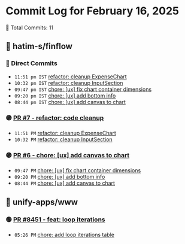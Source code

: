 # Commit Log for February 16, 2025

📝 Total Commits: 11

## 📁 hatim-s/finflow

### 🔨 Direct Commits

- `11:51 pm IST` [refactor: cleanup ExpenseChart](https://github.com/hatim-s/finflow/commit/d7042437329bff4aea98556abf9e9fa7a6c325dc)
- `10:32 pm IST` [refactor: cleanup InputSection](https://github.com/hatim-s/finflow/commit/6ddd28f2558db6c2439c7120beee1a68f09520ef)
- `09:47 pm IST` [chore: [ux] fix chart container dimensions](https://github.com/hatim-s/finflow/commit/51fe31d843aae0281c98c0b9d8e2fbe47bad1899)
- `09:20 pm IST` [chore: [ux] add bottom info](https://github.com/hatim-s/finflow/commit/c90c637de931bda67bfee116d17d370c7e116120)
- `08:44 pm IST` [chore: [ux] add canvas to chart](https://github.com/hatim-s/finflow/commit/f1b7beee6d5d2488d2b0c7492a57bcad19972cae)

### 🟣 [PR #7 - refactor: code cleanup](https://github.com/hatim-s/finflow/pull/7)

- `11:51 PM` [refactor: cleanup ExpenseChart](https://github.com/hatim-s/finflow/commit/0c16427f391141825c1988efa4eb7cdc4aea1aa8)
- `10:32 PM` [refactor: cleanup InputSection](https://github.com/hatim-s/finflow/commit/4b6e5c3b055a2000f10938f5767a5a5d15e9186b)

### 🟣 [PR #6 - chore: [ux] add canvas to chart](https://github.com/hatim-s/finflow/pull/6)

- `09:47 PM` [chore: [ux] fix chart container dimensions](https://github.com/hatim-s/finflow/commit/71c32e3f47e0bfed425f0d3ed6fceb0a77522bfc)
- `09:20 PM` [chore: [ux] add bottom info](https://github.com/hatim-s/finflow/commit/c2e063fc4c2a71f98614eb9befc807c9be84f231)
- `08:44 PM` [chore: [ux] add canvas to chart](https://github.com/hatim-s/finflow/commit/c2a791c22de3866893779022891a504c42afbddd)

## 📁 unify-apps/www

### 🟢 [PR #8451 - feat: loop iterations](https://github.com/unify-apps/www/pull/8451)

- `05:26 PM` [chore: add loop iterations table](https://github.com/unify-apps/www/commit/dd4740993cd56c4846049c947c03bd29990c986c)


